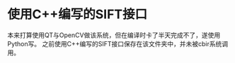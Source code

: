 # 使用C++编写的SIFT接口
本来打算使用QT与OpenCV做该系统，但在编译时卡了半天完成不了，遂使用Python写。
之前使用C++编写的SIFT接口保存在该文件夹中，并未被cbir系统调用。